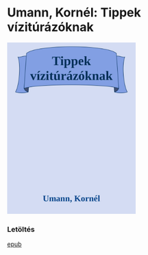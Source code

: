 # <a name="id_656">Umann, Kornél: Tippek vízitúrázóknak </a>
<img src="https://github.com/BercziSandor/calibre_lib/raw/main/libs/main/Umann%2C%20Kornel/Tippek%20viziturazoknak%20%28656%29/cover.jpg" alt="cover" width="300"/>

### Letöltés
[epub](https://github.com/BercziSandor/calibre_lib/raw/main/libs/main/Umann%2C%20Kornel/Tippek%20viziturazoknak%20%28656%29/Tippek%20viziturazoknak%20-%20Umann%2C%20Kornel.epub)

